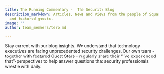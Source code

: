 ```yaml
---
title: The Running Commentary -  The Security Blog
description_markdown: Articles, News and Views from the people of Squared Circle Security
  and featured guests.
image: ''
author: team_members/tero.md

---
```

Stay current with our blog insights. We understand that technology executives are facing unprecedented security challenges. Our own team - together with featured Guest Stars - regularly share their “I’ve experienced that”-perspectives to help answer questions that security professionals wrestle with daily.